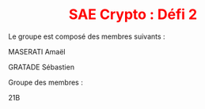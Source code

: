 <h1><center><span style="color:red">SAE Crypto : Défi 2</span></center></h1>

Le groupe est composé des membres suivants : 

MASERATI Amaël

GRATADE Sébastien

Groupe des membres : 

21B